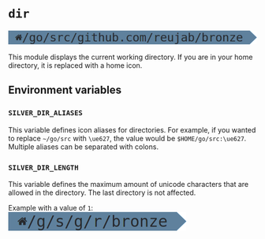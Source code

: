 # `dir`
![](dir.png)

This module displays the current working directory. If you are in your home directory, it is replaced with a home icon.

## Environment variables
### `SILVER_DIR_ALIASES`
This variable defines icon aliases for directories. For example, if you wanted to replace `~/go/src` with `\ue627`, the value would be `$HOME/go/src:\ue627`. Multiple aliases can be separated with colons.

### `SILVER_DIR_LENGTH`
This variable defines the maximum amount of unicode characters that are allowed in the directory. The last directory is not affected.

Example with a value of `1`:<br/>
![](shortdir.png)
